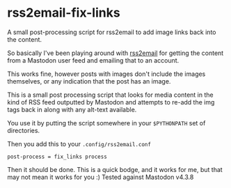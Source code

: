 # rss2email-fix-links
A small post-processing script for rss2email to add image links back into the content.

So basically I've been playing around with
[rss2email](https://github.com/rss2email/rss2email) for getting the
content from a Mastodon user feed and emailing that to an account.

This works fine, however posts with images don't include the images
themselves, or any indication that the post has an image.

This is a small post processing script that looks for media content in
the kind of RSS feed outputted by Mastodon and attempts to re-add the
img tags back in along with any alt-text available.

You use it by putting the script somewhere in your `$PYTHONPATH` set
of directories.

Then you add this to your `.config/rss2email.conf`

```
post-process = fix_links process
```

Then it should be done.  This is a quick bodge, and it works for me,
but that may not mean it works for you :) Tested against Mastodon
v4.3.8
